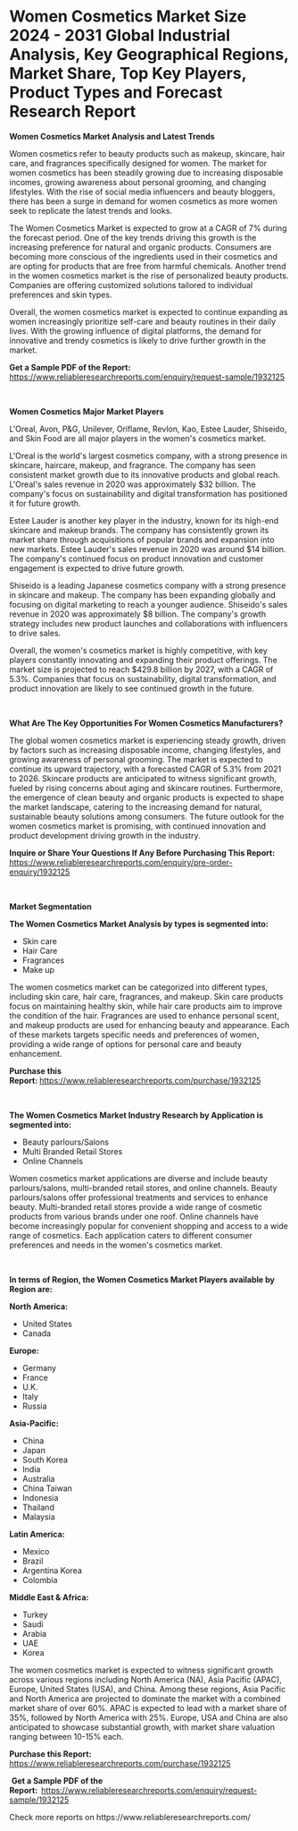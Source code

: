 <p><h1>Women Cosmetics Market Size 2024 - 2031 Global Industrial Analysis, Key Geographical Regions, Market Share, Top Key Players, Product Types and Forecast Research Report</h1></p><p><strong>Women Cosmetics Market Analysis and Latest Trends</strong></p>
<p><p>Women cosmetics refer to beauty products such as makeup, skincare, hair care, and fragrances specifically designed for women. The market for women cosmetics has been steadily growing due to increasing disposable incomes, growing awareness about personal grooming, and changing lifestyles. With the rise of social media influencers and beauty bloggers, there has been a surge in demand for women cosmetics as more women seek to replicate the latest trends and looks.</p><p>The Women Cosmetics Market is expected to grow at a CAGR of 7% during the forecast period. One of the key trends driving this growth is the increasing preference for natural and organic products. Consumers are becoming more conscious of the ingredients used in their cosmetics and are opting for products that are free from harmful chemicals. Another trend in the women cosmetics market is the rise of personalized beauty products. Companies are offering customized solutions tailored to individual preferences and skin types.</p><p>Overall, the women cosmetics market is expected to continue expanding as women increasingly prioritize self-care and beauty routines in their daily lives. With the growing influence of digital platforms, the demand for innovative and trendy cosmetics is likely to drive further growth in the market.</p></p>
<p><strong>Get a Sample PDF of the Report:&nbsp;</strong> <a href="https://www.reliableresearchreports.com/enquiry/request-sample/1932125">https://www.reliableresearchreports.com/enquiry/request-sample/1932125</a></p>
<p>&nbsp;</p>
<p><strong>Women Cosmetics Major Market Players</strong></p>
<p><p>L'Oreal, Avon, P&G, Unilever, Oriflame, Revlon, Kao, Estee Lauder, Shiseido, and Skin Food are all major players in the women's cosmetics market. </p><p>L'Oreal is the world's largest cosmetics company, with a strong presence in skincare, haircare, makeup, and fragrance. The company has seen consistent market growth due to its innovative products and global reach. L'Oreal's sales revenue in 2020 was approximately $32 billion. The company's focus on sustainability and digital transformation has positioned it for future growth.</p><p>Estee Lauder is another key player in the industry, known for its high-end skincare and makeup brands. The company has consistently grown its market share through acquisitions of popular brands and expansion into new markets. Estee Lauder's sales revenue in 2020 was around $14 billion. The company's continued focus on product innovation and customer engagement is expected to drive future growth.</p><p>Shiseido is a leading Japanese cosmetics company with a strong presence in skincare and makeup. The company has been expanding globally and focusing on digital marketing to reach a younger audience. Shiseido's sales revenue in 2020 was approximately $8 billion. The company's growth strategy includes new product launches and collaborations with influencers to drive sales.</p><p>Overall, the women's cosmetics market is highly competitive, with key players constantly innovating and expanding their product offerings. The market size is projected to reach $429.8 billion by 2027, with a CAGR of 5.3%. Companies that focus on sustainability, digital transformation, and product innovation are likely to see continued growth in the future.</p></p>
<p>&nbsp;</p>
<p><strong>What Are The Key Opportunities For Women Cosmetics Manufacturers?</strong></p>
<p><p>The global women cosmetics market is experiencing steady growth, driven by factors such as increasing disposable income, changing lifestyles, and growing awareness of personal grooming. The market is expected to continue its upward trajectory, with a forecasted CAGR of 5.3% from 2021 to 2026. Skincare products are anticipated to witness significant growth, fueled by rising concerns about aging and skincare routines. Furthermore, the emergence of clean beauty and organic products is expected to shape the market landscape, catering to the increasing demand for natural, sustainable beauty solutions among consumers. The future outlook for the women cosmetics market is promising, with continued innovation and product development driving growth in the industry.</p></p>
<p><strong>Inquire or Share Your Questions If Any Before Purchasing This Report:</strong> <a href="https://www.reliableresearchreports.com/enquiry/pre-order-enquiry/1932125">https://www.reliableresearchreports.com/enquiry/pre-order-enquiry/1932125</a></p>
<p>&nbsp;</p>
<p><strong>Market Segmentation</strong></p>
<p><strong>The Women Cosmetics Market Analysis by types is segmented into:</strong></p>
<p><ul><li>Skin care</li><li>Hair Care</li><li>Fragrances</li><li>Make up</li></ul></p>
<p><p>The women cosmetics market can be categorized into different types, including skin care, hair care, fragrances, and makeup. Skin care products focus on maintaining healthy skin, while hair care products aim to improve the condition of the hair. Fragrances are used to enhance personal scent, and makeup products are used for enhancing beauty and appearance. Each of these markets targets specific needs and preferences of women, providing a wide range of options for personal care and beauty enhancement.</p></p>
<p><strong>Purchase this Report:&nbsp;</strong><a href="https://www.reliableresearchreports.com/purchase/1932125">https://www.reliableresearchreports.com/purchase/1932125</a></p>
<p>&nbsp;</p>
<p><strong>The Women Cosmetics Market Industry Research by Application is segmented into:</strong></p>
<p><ul><li>Beauty parlours/Salons</li><li>Multi Branded Retail Stores</li><li>Online Channels</li></ul></p>
<p><p>Women cosmetics market applications are diverse and include beauty parlours/salons, multi-branded retail stores, and online channels. Beauty parlours/salons offer professional treatments and services to enhance beauty. Multi-branded retail stores provide a wide range of cosmetic products from various brands under one roof. Online channels have become increasingly popular for convenient shopping and access to a wide range of cosmetics. Each application caters to different consumer preferences and needs in the women's cosmetics market.</p></p>
<p>&nbsp;</p>
<p><strong>In terms of Region, the Women Cosmetics Market Players available by Region are:</strong></p>
<p>
    <p> <strong> North America: </strong>
        <ul>
            <li>United States</li>
            <li>Canada</li>
        </ul>
        </p> 
    <p> <strong> Europe: </strong>
        <ul>
            <li>Germany</li>
            <li>France</li>
            <li>U.K.</li>
            <li>Italy</li>
            <li>Russia</li>
        </ul>
        </p> 
    <p> <strong> Asia-Pacific: </strong>
        <ul>
            <li>China</li>
            <li>Japan</li>
            <li>South Korea</li>
            <li>India</li>
            <li>Australia</li>
            <li>China Taiwan</li>
            <li>Indonesia</li>
            <li>Thailand</li>
            <li>Malaysia</li>
        </ul>
        </p> 
    <p> <strong> Latin America: </strong>
        <ul>
            <li>Mexico</li>
            <li>Brazil</li>
            <li>Argentina Korea</li>
            <li>Colombia</li>
        </ul>
        </p> 
    <p> <strong> Middle East & Africa: </strong>
        <ul>
            <li>Turkey</li>
            <li>Saudi</li>
            <li>Arabia</li>
            <li>UAE</li>
            <li>Korea</li>
        </ul>
    </p>
    </p>
<p><p>The women cosmetics market is expected to witness significant growth across various regions including North America (NA), Asia Pacific (APAC), Europe, United States (USA), and China. Among these regions, Asia Pacific and North America are projected to dominate the market with a combined market share of over 60%. APAC is expected to lead with a market share of 35%, followed by North America with 25%. Europe, USA and China are also anticipated to showcase substantial growth, with market share valuation ranging between 10-15% each.</p></p>
<p><strong>Purchase this Report: </strong><a href="https://www.reliableresearchreports.com/purchase/1932125">https://www.reliableresearchreports.com/purchase/1932125</a></p>
<p>&nbsp;<strong>Get a Sample PDF of the Report:&nbsp;&nbsp;</strong><a href="https://www.reliableresearchreports.com/enquiry/request-sample/1932125">https://www.reliableresearchreports.com/enquiry/request-sample/1932125</a></p>
<p><strong></strong></p>
<p>Check more reports on https://www.reliableresearchreports.com/</p>